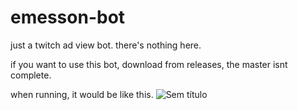 # emesson-bot
just a twitch ad view bot.
there's nothing here.

if you want to use this bot, download from releases, the master isnt complete.

when running, it would be like this.
![Sem título](https://user-images.githubusercontent.com/110933270/195428015-16f104c4-e5b5-4597-b98e-0c2012047a7f.png)
